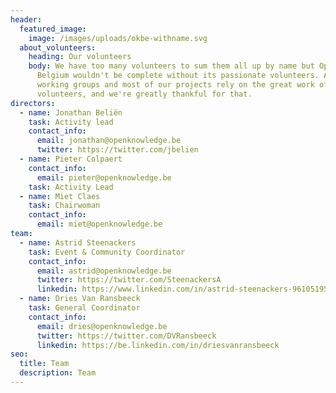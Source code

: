 ```yaml
---
header:
  featured_image:
    image: /images/uploads/okbe-withname.svg
  about_volunteers:
    heading: Our volunteers
    body: We have too many volunteers to sum them all up by name but Open Knowledge
      Belgium wouldn't be complete without its passionate volunteers. All of our
      working groups and most of our projects rely on the great work of
      volunteers, and we're greatly thankful for that.
directors:
  - name: Jonathan Beliën
    task: Activity lead
    contact_info:
      email: jonathan@openknowledge.be
      twitter: https://twitter.com/jbelien
  - name: Pieter Colpaert
    contact_info:
      email: pieter@openknowledge.be
    task: Activity Lead
  - name: Miet Claes
    task: Chairwoman
    contact_info:
      email: miet@openknowledge.be
team:
  - name: Astrid Steenackers
    task: Event & Community Coordinator
    contact_info:
      email: astrid@openknowledge.be
      twitter: https://twitter.com/SteenackersA
      linkedin: https://www.linkedin.com/in/astrid-steenackers-96105195/
  - name: Dries Van Ransbeeck
    task: General Coordinator
    contact_info:
      email: dries@openknowledge.be
      twitter: https://twitter.com/DVRansbeeck
      linkedin: https://be.linkedin.com/in/driesvanransbeeck
seo:
  title: Team
  description: Team
---
```


